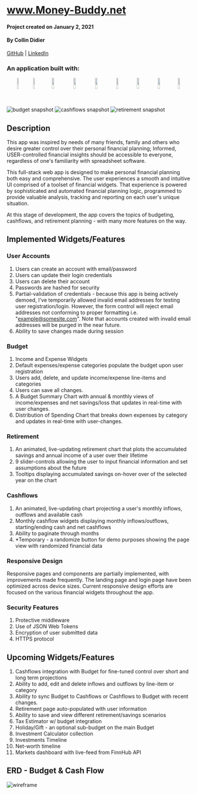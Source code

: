 # www.Money-Buddy.net

#### Project created on January 2, 2021

#### By Collin Didier


[GitHub](https://github.com/CDidier80) |
[LinkedIn](https://www.linkedin.com/in/collin-didier/) 


### An application built with: 
   <div width="39%" align="center">
    <img width="8%" height=30px" src="https://img.shields.io/badge/-HTML5-E34F26?style=plastic-square&logo=html5&logoColor=white" />
    <img width="8%" height=30px" src="https://img.shields.io/badge/-CSS3-1572B6?style=flat-square&logo=css3" />
    <img width="11%" height=30px" src="https://img.shields.io/badge/-JavaScript-black?style=flat-square&logo=javascript" />
    <img width="11%" height=30px" src="https://img.shields.io/badge/-ReactJS-black?style=flat-square&logo=react" />
    <img width="11%" height=30px" src="https://img.shields.io/badge/-NodeJS-black?style=flat-square&logo=Node.js" />
    <img width="10%" height=30px" src="https://img.shields.io/badge/-ExpressJS-yellow?style=flat-square&logo=express" />
    <img width="11%" height=30px" src="https://img.shields.io/badge/-PostgreSQL-336791?style=flat-square&logo=postgresql" />
    <img width="10%" height=30px" src="https://img.shields.io/badge/-Sequelize-336791?style=flat-square&logo=sequelize" />
    <img width="10%" height=30px" src="https://img.shields.io/badge/-MaterialUI-blue?style=flat-square&logo=materialui" />
  </div>
</div>

<p>&nbsp;</p>

![budget snapshot](https://i.ibb.co/qjgGV5p/D86-BAE02-94-D8-40-CF-BD34-33-A877-C1-D13-C.jpg)
![cashflows snapshot](https://i.ibb.co/r0Gj6dk/3-C4391-B8-1-CE0-47-C3-8932-FA3-DA3-D0880-B.jpg)
![retirement snapshot](https://i.ibb.co/wM7p0Fr/4-B5-FA731-A8-B8-4-CC2-920-E-8-BD3820696-CB.jpg)

## Description

This app was inspired by needs of many friends, family and others who desire greater control over their personal financial planning; Informed, USER-controlled financial insights should be accessible to everyone, regardless of one's familiarity with spreadsheet software.

This full-stack web app is designed to make personal financial planning both easy and comprehensive. The user experiences a smooth and intuitive UI comprised of a toolset of financial widgets. That experience is powered by sophisticated and  automated financial planning logic, programmed to provide valuable analysis, tracking and reporting on each user's unique situation.

At this stage of development, the app covers the topics of budgeting, cashflows, and retirement planning - with many more features on the way. 





## Implemented Widgets/Features

### User Accounts 
1. Users can create an account with email/password
2. Users can update their login credentials
3. Users can delete their account
4. Passwords are hashed for security
4. Partial-validation of credentials - because this app is being actively demoed, I've temporarily allowed invalid email addresses for testing user registration/login. However, the form control will reject email addresses not conforming to proper formatting i.e. "example@somesite.com". Note that accounts created with invalid email addresses will be purged in the near future.
5. Ability to save changes made during session


### Budget
1. Income and Expense Widgets
2. Default expenses/expense categories populate the budget upon user registration
3. Users add, delete, and update income/expense line-items and categories
4. Users can save all changes.
5. A Budget Summary Chart with annual & monthly views of income/expenses and net savings/loss that updates in real-time with user changes.
6. Distribution of Spending Chart that breaks down expenses by category and updates in real-time with user-changes.

### Retirement
1. An animated, live-updating retirement chart that plots the accumulated savings and annual income of a user over their lifetime
2. 9 slider-controls allowing the user to input financial information and set assumptions about the future
3. Tooltips displaying accumulated savings on-hover over of the selected year on the chart

### Cashflows
1. An animated, live-updating chart projecting a user's monthly inflows, outflows and available cash 
2. Monthly cashflow widgets displaying monthly inflows/outflows, starting/ending cash and net cashflows
3. Ability to paginate through months
4. *Temporary - a randomize button for demo purposes showing the page view with randomized financial data

### Responsive Design

Responsive pages and components are partially implemented, with improvements made frequently. 
The landing page and login page have been optimized across device sizes.
Current responsive design efforts are focused on the various financial widgets throughout the app.

### Security Features

1. Protective middleware
2. Use of JSON Web Tokens 
3. Encryption of user submitted data
4. HTTPS protocol 


## Upcoming Widgets/Features

1. Cashflows integration with Budget for fine-tuned control over short and long term projections
2. Ability to add, edit and delete inflows and outflows by line-item or category
3. Ability to sync Budget to Cashflows or Cashflows to Budget with recent changes.
4. Retirement page auto-populated with user information 
5. Ability to save and view different retirement/savings scenarios
3. Tax Estimator w/ budget integration
4. Holiday/Gift - an optional sub-budget on the main Budget
5. Investment Calculator collection
6. Investments Timeline
7. Net-worth timeline
9. Markets dashboard with live-feed from FinnHub API


## ERD - Budget & Cash Flow 
![wireframe](https://i.ibb.co/kSM6BmR/DF72-CC96-8-F29-45-BC-8629-0-A9-AB345509-D.jpg)

<!-- ## Wireframe
![wireframe](./img/homepage.png) -->

<!-- ## Trello link
https://trello.com/b/lDwcI9L2/personal-finance
 -->
